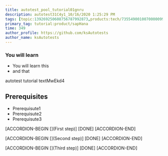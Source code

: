 ```yaml
---
title: autotest_pool_tutorial01gnru
description: autotest31C4y1_10/16/2020 1:25:29 PM
tags: [topic:139269250608756787992873,products:tech/73554900100700000996,tutorial:experience/advanced]
primary_tag: tutorial:product/sapHana
time: 349
author_profile: https://github.com/ksAutotests
author_name: ksAutotests
---
```

### You will learn
- You will learn this
- and that

autotest tutorial textMwEkd4

## Prerequisites
- Prerequisute1
- Prerequisute2
- Prerequisute3

[ACCORDION-BEGIN [](First step)]
[DONE]
[ACCORDION-END]

[ACCORDION-BEGIN [](Second step)]
[DONE]
[ACCORDION-END]

[ACCORDION-BEGIN [](Third step)]
[DONE]
[ACCORDION-END]

